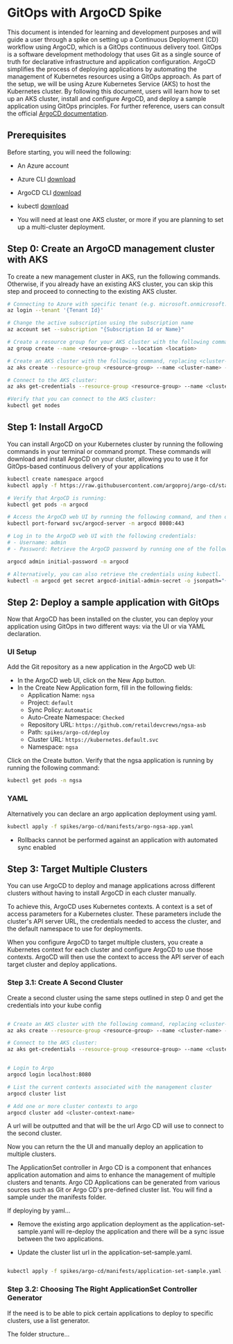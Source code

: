 # GitOps with ArgoCD Spike

This document is intended for learning and development purposes and will guide a user through a spike on setting up a Continuous Deployment (CD) workflow using ArgoCD, which is a GitOps continuous delivery tool. GitOps is a software development methodology that uses Git as a single source of truth for declarative infrastructure and application configuration. ArgoCD simplifies the process of deploying applications by automating the management of Kubernetes resources using a GitOps approach. As part of the setup, we will be using Azure Kubernetes Service (AKS) to host the Kubernetes cluster. By following this document, users will learn how to set up an AKS cluster, install and configure ArgoCD, and deploy a sample application using GitOps principles. For further reference, users can consult the official [ArgoCD documentation](https://argo-cd.readthedocs.io/en/stable/).

## Prerequisites

Before starting, you will need the following:

- An Azure account
- Azure CLI [download](https://docs.microsoft.com/en-us/cli/azure/install-azure-cli?view=azure-cli-latest)
- ArgoCD CLI [download](https://argo-cd.readthedocs.io/en/stable/cli_installation/)
- kubectl [download](https://kubernetes.io/docs/tasks/tools/install-kubectl-linux/)

- You will need at least one AKS cluster, or more if you are planning to set up a multi-cluster deployment.

## Step 0: Create an ArgoCD management cluster with AKS

To create a new management cluster in AKS, run the following commands. Otherwise, if you already have an existing AKS cluster, you can skip this step and proceed to connecting to the existing AKS cluster.

```bash
# Connecting to Azure with specific tenant (e.g. microsoft.onmicrosoft.com)
az login --tenant '{Tenant Id}'

# Change the active subscription using the subscription name
az account set --subscription "{Subscription Id or Name}"

# Create a resource group for your AKS cluster with the following command, replacing <resource-group> with a name for your resource group and <location> with the Azure region where you want your resources to be located:
az group create --name <resource-group> --location <location>

# Create an AKS cluster with the following command, replacing <cluster-name> with a name for your cluster, and <node-count> with the number of nodes you want in your cluster:
az aks create --resource-group <resource-group> --name <cluster-name> --location <location> --generate-ssh-keys

# Connect to the AKS cluster:
az aks get-credentials --resource-group <resource-group> --name <cluster-name>

#Verify that you can connect to the AKS cluster:
kubectl get nodes

```

## Step 1:  Install ArgoCD

You can install ArgoCD on your Kubernetes cluster by running the following commands in your terminal or command prompt. These commands will download and install ArgoCD on your cluster, allowing you to use it for GitOps-based continuous delivery of your applications

```bash
kubectl create namespace argocd
kubectl apply -f https://raw.githubusercontent.com/argoproj/argo-cd/stable/manifests/install.yaml -n argocd

# Verify that ArgoCD is running:
kubectl get pods -n argocd

# Access the ArgoCD web UI by running the following command, and then open the URL in a web browser:
kubectl port-forward svc/argocd-server -n argocd 8080:443

# Log in to the ArgoCD web UI with the following credentials:
# - Username: admin
# - Password: Retrieve the ArgoCD password by running one of the following command:

argocd admin initial-password -n argocd

# Alternatively, you can also retrieve the credentials using kubectl.
kubectl -n argocd get secret argocd-initial-admin-secret -o jsonpath="{.data.password}" | base64 -d
```

## Step 2:  Deploy a sample application with GitOps

Now that ArgoCD has been installed on the cluster, you can deploy your application using GitOps in two different ways: via the UI or via YAML declaration.

### UI Setup

Add the Git repository as a new application in the ArgoCD web UI:

- In the ArgoCD web UI, click on the New App button.
- In the Create New Application form, fill in the following fields:
  - Application Name: `ngsa`
  - Project: `default`
  - Sync Policy: `Automatic`
  - Auto-Create Namespace: `Checked`
  - Repository URL: `https://github.com/retaildevcrews/ngsa-asb`
  - Path: `spikes/argo-cd/deploy`
  - Cluster URL: `https://kubernetes.default.svc`
  - Namespace: `ngsa`

Click on the Create button.
Verify that the ngsa application is running by running the following command:

```bash
kubectl get pods -n ngsa
```

### YAML

Alternatively you can declare an argo application deployment using yaml.

```bash
kubectl apply -f spikes/argo-cd/manifests/argo-ngsa-app.yaml
```

- Rollbacks cannot be performed against an application with automated sync enabled

## Step 3:  Target Multiple Clusters

You can use ArgoCD to deploy and manage applications across different clusters without having to install ArgoCD in each cluster manually.

To achieve this, ArgoCD uses Kubernetes contexts. A context is a set of access parameters for a Kubernetes cluster. These parameters include the cluster's API server URL, the credentials needed to access the cluster, and the default namespace to use for deployments.

When you configure ArgoCD to target multiple clusters, you create a Kubernetes context for each cluster and configure ArgoCD to use those contexts. ArgoCD will then use the context to access the API server of each target cluster and deploy applications.

### Step 3.1: Create A Second Cluster

Create a second cluster using the same steps outlined in step 0 and get the credentials into your kube config
```bash

# Create an AKS cluster with the following command, replacing <cluster-name> with a name for your cluster, and <node-count> with the number of nodes you want in your cluster:
az aks create --resource-group <resource-group> --name <cluster-name> --location <location> --generate-ssh-keys

# Connect to the AKS cluster:
az aks get-credentials --resource-group <resource-group> --name <cluster-name>
```

```bash

# Login to Argo
argocd login localhost:8080

# List the current contexts associated with the management cluster
argocd cluster list

# Add one or more cluster contexts to argo
argocd cluster add <cluster-context-name>
```

A url will be outputted and that will be the url Argo CD will use to connect to the second cluster.

Now you can return the the UI and manually deploy an application to multiple clusters.

The ApplicationSet controller in Argo CD is a component that enhances application automation and aims to enhance the management of multiple clusters and tenants. Argo CD Applications can be generated from various sources such as Git or Argo CD's pre-defined cluster list. You will find a sample under the manifests folder.

If deploying by yaml...

- Remove the existing argo application deployment as the application-set-sample.yaml will re-deploy the application and there will be a sync issue between the two applications.

- Update the cluster list url in the application-set-sample.yaml.

```bash

kubectl apply -f spikes/argo-cd/manifests/application-set-sample.yaml -n argocd

```

### Step 3.2: Choosing The Right ApplicationSet Controller Generator

If the need is to be able to pick certain applications to deploy to specific clusters, use a list generator.

The folder structure...

